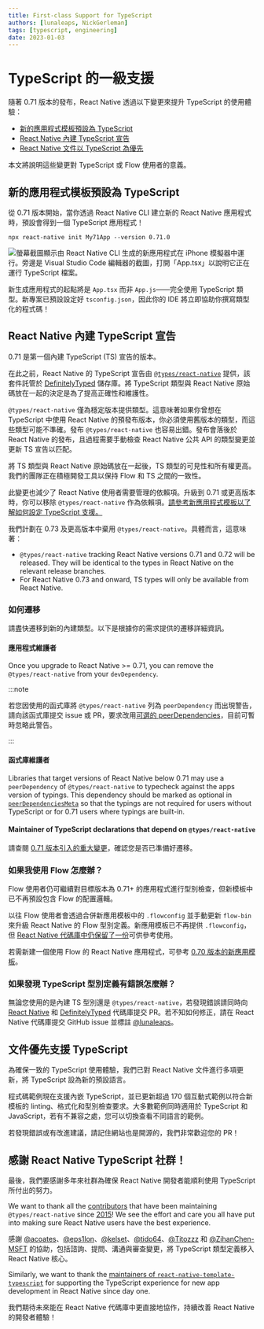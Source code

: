 ```yaml
---
title: First-class Support for TypeScript
authors: [lunaleaps, NickGerleman]
tags: [typescript, engineering]
date: 2023-01-03
---
```


# TypeScript 的一級支援

隨著 0.71 版本的發布，React Native 透過以下變更來提升 TypeScript 的使用體驗：

- [新的應用程式模板預設為 TypeScript](/blog/2023/01/03/typescript-first#new-app-template-is-typescript-by-default)
- [React Native 內建 TypeScript 宣告](/blog/2023/01/03/typescript-first#declarations-shipped-with-react-native)
- [React Native 文件以 TypeScript 為優先](/blog/2023/01/03/typescript-first#documentation-is-typescript-first)

本文將說明這些變更對 TypeScript 或 Flow 使用者的意義。

<!--truncate-->

## 新的應用程式模板預設為 TypeScript

從 0.71 版本開始，當你透過 React Native CLI 建立新的 React Native 應用程式時，預設會得到一個 TypeScript 應用程式！

```shell
npx react-native init My71App --version 0.71.0
```

![螢幕截圖顯示由 React Native CLI 生成的新應用程式在 iPhone 模擬器中運行。旁邊是 Visual Studio Code 編輯器的截圖，打開「App.tsx」以說明它正在運行 TypeScript 檔案。](/blog/assets/typescript-first-new-app.png)

新生成應用程式的起點將是 `App.tsx` 而非 `App.js`——完全使用 TypeScript 類型。新專案已預設設定好 `tsconfig.json`，因此你的 IDE 將立即協助你撰寫類型化的程式碼！

## React Native 內建 TypeScript 宣告

0.71 是第一個內建 TypeScript (TS) 宣告的版本。

在此之前，React Native 的 TypeScript 宣告由 [`@types/react-native`](https://www.npmjs.com/package/@types/react-native) 提供，該套件託管於 [DefinitelyTyped](https://github.com/DefinitelyTyped/DefinitelyTyped) 儲存庫。將 TypeScript 類型與 React Native 原始碼放在一起的決定是為了提高正確性和維護性。

`@types/react-native` 僅為穩定版本提供類型。這意味著如果你曾想在 TypeScript 中使用 React Native 的預發布版本，你必須使用舊版本的類型，而這些類型可能不準確。發布 `@types/react-native` 也容易出錯。發布會落後於 React Native 的發布，且過程需要手動檢查 React Native 公共 API 的類型變更並更新 TS 宣告以匹配。

將 TS 類型與 React Native 原始碼放在一起後，TS 類型的可見性和所有權更高。我們的團隊正在積極開發工具以保持 Flow 和 TS 之間的一致性。

此變更也減少了 React Native 使用者需要管理的依賴項。升級到 0.71 或更高版本時，你可以移除 `@types/react-native` 作為依賴項。[請參考新應用程式模板以了解如何設定 TypeScript 支援。](https://github.com/facebook/react-native/blob/main/template/tsconfig.json)

我們計劃在 0.73 及更高版本中棄用 `@types/react-native`。具體而言，這意味著：

- `@types/react-native` tracking React Native versions 0.71 and 0.72 will be released. They will be identical to the types in React Native on the relevant release branches.
- For React Native 0.73 and onward, TS types will only be available from React Native.

### 如何遷移

請盡快遷移到新的內建類型。以下是根據你的需求提供的遷移詳細資訊。

#### 應用程式維護者

Once you upgrade to React Native >= 0.71, you can remove the `@types/react-native` from your `devDependency`.

:::note

若您因使用的函式庫將 `@types/react-native` 列為 `peerDependency` 而出現警告，請向該函式庫提交 issue 或 PR，要求改用[可選的 peerDependencies](https://docs.npmjs.com/cli/v7/configuring-npm/package-json#peerdependenciesmeta)，目前可暫時忽略此警告。

:::

#### 函式庫維護者

Libraries that target versions of React Native below 0.71 may use a `peerDependency` of `@types/react-native` to typecheck against the apps version of typings. This dependency should be marked as optional in [`peerDependenciesMeta`](https://docs.npmjs.com/cli/v7/configuring-npm/package-json#peerdependenciesmeta) so that the typings are not required for users without TypeScript or for 0.71 users where typings are built-in.

#### Maintainer of TypeScript declarations that depend on `@types/react-native`

請查閱 [0.71 版本引入的重大變更](https://github.com/facebook/react-native/blob/main/CHANGELOG.md)，確認您是否已準備好遷移。

### 如果我使用 Flow 怎麼辦？

Flow 使用者仍可繼續對目標版本為 0.71+ 的應用程式進行型別檢查，但新模板中已不再預設包含 Flow 的配置邏輯。

以往 Flow 使用者會透過合併新應用模板中的 `.flowconfig` 並手動更新 `flow-bin` 來升級 React Native 的 Flow 型別定義。新應用模板已不再提供 `.flowconfig`，但 [React Native 代碼庫中仍保留了一份](https://github.com/facebook/react-native/blob/main/.flowconfig)可供參考使用。

若需新建一個使用 Flow 的 React Native 應用程式，可參考 [0.70 版本的新應用模板](https://github.com/facebook/react-native/tree/0.70-stable/template)。

### 如果發現 TypeScript 型別定義有錯誤怎麼辦？

無論您使用的是內建 TS 型別還是 `@types/react-native`，若發現錯誤請同時向 [React Native](https://github.com/facebook/react-native) 和 [DefinitelyTyped](https://github.com/DefinitelyTyped/DefinitelyTyped) 代碼庫提交 PR。若不知如何修正，請在 React Native 代碼庫提交 GitHub issue 並標註 [@lunaleaps](https://github.com/lunaleaps)。

## 文件優先支援 TypeScript

為確保一致的 TypeScript 使用體驗，我們已對 React Native 文件進行多項更新，將 TypeScript 設為新的預設語言。

程式碼範例現在支援內嵌 TypeScript，並已更新超過 170 個互動式範例以符合新模板的 linting、格式化和型別檢查要求。大多數範例同時適用於 TypeScript 和 JavaScript，若有不兼容之處，您可以切換查看不同語言的範例。

若發現錯誤或有改進建議，請記住網站也是開源的，我們非常歡迎您的 PR！

## 感謝 React Native TypeScript 社群！

最後，我們要感謝多年來社群為確保 React Native 開發者能順利使用 TypeScript 所付出的努力。

We want to thank all the [contributors](https://github.com/DefinitelyTyped/DefinitelyTyped/blob/master/types/react-native/index.d.ts#L3) that have been maintaining `@types/react-native` since [2015](https://github.com/DefinitelyTyped/DefinitelyTyped/commit/efce0c25ec532a4651859f10eda49e97a5716a42)! We see the effort and care you all have put into making sure React Native users have the best experience.

感謝 [@acoates](https://github.com/acoates)、[@eps1lon](https://github.com/eps1lon)、[@kelset](https://github.com/kelset)、[@tido64](https://github.com/tido64)、[@Titozzz](https://github.com/Titozzz) 和 [@ZihanChen-MSFT](https://github.com/ZihanChen-MSFT) 的協助，包括諮詢、提問、溝通與審查變更，將 TypeScript 類型定義移入 React Native 核心。

Similarly, we want to thank the [maintainers of `react-native-template-typescript`](https://github.com/react-native-community/react-native-template-typescript/graphs/contributors) for supporting the TypeScript experience for new app development in React Native since day one.

我們期待未來能在 React Native 代碼庫中更直接地協作，持續改善 React Native 的開發者體驗！